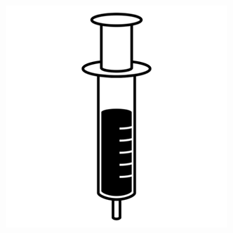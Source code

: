 ![alt text](https://github.com/carlozamagni/py-Injection/raw/master/misc/icon_20561.png "logo by Dara Ullrich from the Noun Project")